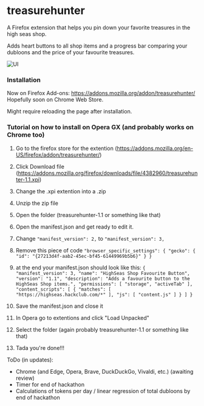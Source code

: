 # treasurehunter
A Firefox extension that helps you pin down your favorite treasures in the high seas shop.

Adds heart buttons to all shop items and a progress bar comparing your dubloons and the price of your favourite treasures.

![UI](https://cloud-jwdp2xf3l-hack-club-bot.vercel.app/0screenshot_2024-11-03_at_15.08.13.png)
### Installation
Now on Firefox Add-ons: <https://addons.mozilla.org/addon/treasurehunter/>
Hopefully soon on Chrome Web Store.

Might require reloading the page after installation.

### Tutorial on how to install on Opera GX (and probably works on Chrome too)
1) Go to the firefox store for the extention (https://addons.mozilla.org/en-US/firefox/addon/treasurehunter/)
2) Click Download file (https://addons.mozilla.org/firefox/downloads/file/4382960/treasurehunter-1.1.xpi)
3) Change the .xpi extention into a .zip
4) Unzip the zip file
5) Open the folder (treasurehunter-1.1 or something like that)
6) Open the manifest.json and get ready to edit it.
7) Change ```"manifest_version": 2,``` to ```"manifest_version": 3,```
8) Remove this piece of code
`
  "browser_specific_settings": {
    "gecko": {
      "id": "{27213d4f-aab2-45ec-bf45-61449969b5b6}"
    }
  }
`

9) at the end your manifest.json should look like this:
`
{
  "manifest_version": 3,
  "name": "HighSeas Shop Favourite Button",
  "version": "1.1",
  "description": "Adds a favourite button to the HighSeas Shop items.",
  "permissions": [
    "storage",
    "activeTab"
  ],
  "content_scripts": [
    {
      "matches": [
        "https://highseas.hackclub.com/*"
      ],
      "js": [
        "content.js"
      ]
    }
  ]
}
`

10) Save the manifest.json and close it
11) In Opera go to extentions and click "Load Unpacked"
12) Select the folder (again probably treasurehunter-1.1 or something like that)
13) Tada you're done!!!

ToDo (in updates):
 - Chrome (and Edge, Opera, Brave, DuckDuckGo, Vivaldi, etc.) (awaiting review)
 - Timer for end of hackathon
 - Calculations of tokens per day / linear regression of total dubloons by end of hackathon
